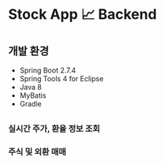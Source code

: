 # Stock App &#128200; Backend

## 개발 환경
- Spring Boot 2.7.4
- Spring Tools 4 for Eclipse
- Java 8
- MyBatis
- Gradle

## 
### 실시간 주가, 환율 정보 조회

### 주식 및 외환 매매

### 
